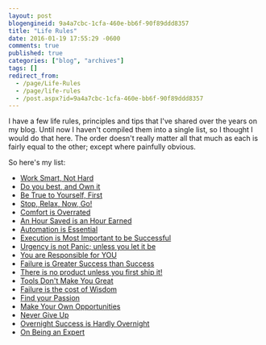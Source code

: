 ```yaml
---
layout: post
blogengineid: 9a4a7cbc-1cfa-460e-bb6f-90f89ddd8357
title: "Life Rules"
date: 2016-01-19 17:55:29 -0600
comments: true
published: true
categories: ["blog", "archives"]
tags: []
redirect_from: 
  - /page/Life-Rules
  - /page/life-rules
  - /post.aspx?id=9a4a7cbc-1cfa-460e-bb6f-90f89ddd8357
---
```

<!-- more -->
<p>I have a few life rules, principles and tips that I've shared over the years on my blog. Until now I haven't compiled them into a single list, so I thought I would do that here. The order doesn't really matter all that much as each is fairly equal to the other; except where painfully obvious.</p>
<p>So here's my list:</p>
<ul>
<li><a href="/post/2013/07/27/Work-Smart-Not-Hard">Work Smart, Not Hard</a></li>
<li><a href="/post/2016/01/19/Do-your-best-and-Own-it">Do you best, and Own it</a></li>
<li><a href="/post/2016/01/30/Be-True-to-Yourself-First">Be True to Yourself, First</a></li>
<li><a href="/post/2013/08/02/Stop-Relax-Now-GO">Stop, Relax, Now, Go!</a></li>
<li><a href="/post/2013/08/04/Comfort-is-Overrated-Change-is-Exciting-and-Revealing">Comfort is Overrated</a></li>
<li><a href="/post/2013/08/04/An-Hour-Saved-is-an-Hour-Earned">An Hour Saved is an Hour Earned</a></li>
<li><a href="/post/2013/08/21/Automation-is-Essential">Automation is Essential</a></li>
<li><a href="/post/2013/08/21/Execution-is-Most-Important-to-be-Successful">Execution is Most Important to be Successful</a></li>
<li><a href="/post/2013/08/23/Urgency-is-not-Panic-unless-you-let-it-be">Urgency is not Panic; unless you let it be</a></li>
<li><a href="/post/2013/09/08/You-are-responsible-for-YOU">You are Responsible for YOU</a></li>
<li><a href="/post/2013/09/08/Failure-Is-Greater-Success-Than-Success">Failure is Greater Success than Success</a></li>
<li><a href="/post/2013/10/12/There-is-no-product-unless-you-first-ship-it">There is no product unless you first ship it!</a></li>
<li><a href="/post/2015/08/13/Tools-Dont-Make-You-Great">Tools Don't Make You Great</a></li>
<li><a href="/post/2016/02/09/Failure-is-the-cost-of-Wisdom">Failure is the cost of Wisdom</a></li>
<li><a href="/post/2016/02/14/Find-Your-Passion">Find your Passion</a></li>
<li><a href="/post/2016/02/17/Make-Your-Own-Opportunities">Make Your Own Opportunities</a></li>
<li><a href="/post/2016/03/01/Never-Give-Up">Never Give Up</a></li>
<li><a href="/post/2013/09/08/Overnight-Success-is-Hardly-Overnight">Overnight Success is Hardly Overnight</a></li>
<li><a href="/post/2016/05/03/On-Being-an-Expert">On Being an Expert</a></li>
</ul>

